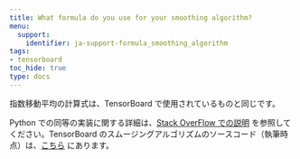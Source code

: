 ```yaml
---
title: What formula do you use for your smoothing algorithm?
menu:
  support:
    identifier: ja-support-formula_smoothing_algorithm
tags:
- tensorboard
toc_hide: true
type: docs
---
```


指数移動平均の計算式は、TensorBoard で使用されているものと同じです。

Python での同等の実装に関する詳細は、[Stack OverFlow での説明](https://stackoverflow.com/questions/42281844/what-is-the-mathematics-behind-the-smoothing-parameter-in-tensorboards-scalar/75421930#75421930) を参照してください。TensorBoard のスムージングアルゴリズムのソースコード（執筆時点）は、[こちら](https://github.com/tensorflow/tensorboard/blob/34877f15153e1a2087316b9952c931807a122aa7/tensorboard/components/vz_line_chart2/line-chart.ts#L699) にあります。